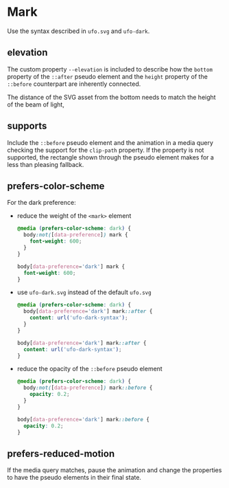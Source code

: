 # Mark

Use the syntax described in `ufo.svg` and `ufo-dark`.

## elevation

The custom property `--elevation` is included to describe how the `bottom` property of the `::after` pseudo element and the `height` property of the `::before` counterpart are inherently connected.

The distance of the SVG asset from the bottom needs to match the height of the beam of light,

## supports

Include the `::before` pseudo element and the animation in a media query checking the support for the `clip-path` property. If the property is not supported, the rectangle shown through the pseudo element makes for a less than pleasing fallback.

## prefers-color-scheme

For the dark preference:

- reduce the weight of the `<mark>` element

  ```css
  @media (prefers-color-scheme: dark) {
    body:not([data-preference]) mark {
      font-weight: 600;
    }
  }

  body[data-preference='dark'] mark {
    font-weight: 600;
  }
  ```

- use `ufo-dark.svg` instead of the default `ufo.svg`

  ```css
  @media (prefers-color-scheme: dark) {
    body[data-preference='dark'] mark::after {
      content: url('ufo-dark-syntax');
    }
  }

  body[data-preference='dark'] mark::after {
    content: url('ufo-dark-syntax');
  }
  ```

- reduce the opacity of the `::before` pseudo element

  ```css
  @media (prefers-color-scheme: dark) {
    body:not([data-preference]) mark::before {
      opacity: 0.2;
    }
  }

  body[data-preference='dark'] mark::before {
    opacity: 0.2;
  }
  ```

## prefers-reduced-motion

If the media query matches, pause the animation and change the properties to have the pseudo elements in their final state.
